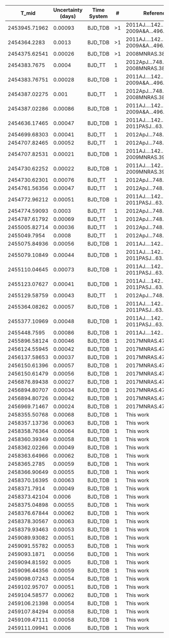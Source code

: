 |T_mid|Uncertainty (days)           |Time System|#                                            |Reference                           |
|-----|-----------------------------|-----------|---------------------------------------------|------------------------------------|
|2453945.71962|0.00093                      |BJD_TDB    |>1                                           |2011AJ….142..115D; 2009A&A...496..259G|
|2454364.2283|0.0013                       |BJD_TDB    |>1                                           |2011AJ….142..115D; 2009A&A...496..259G|
|2454375.62541|0.00026                      |BJD_TDB    |>1                                           |2008MNRAS.387L...4A                 |
|2454383.7675|0.0004                       |BJD_TT     |1                                            |2012ApJ…748…22H; 2008MNRAS.387L...4A|
|2454383.76751|0.00028                      |BJD_TDB    |1                                            |2011AJ….142..115D; 2009A&A...496..259G|
|2454387.02275|0.001                        |BJD_TT     |1                                            |2012ApJ…748…22H; 2008MNRAS.387L...4A|
|2454387.02286|0.00086                      |BJD_TDB    |1                                            |2011AJ….142..115D; 2009A&A...496..259G|
|2454636.17465|0.00047                      |BJD_TDB    |1                                            |2011AJ….142..115D; 2011PASJ...63..287F|
|2454699.68303|0.00041                      |BJD_TT     |1                                            |2012ApJ…748…22H                     |
|2454707.82465|0.00052                      |BJD_TT     |1                                            |2012ApJ…748…22H                     |
|2454707.82531|0.00021                      |BJD_TDB    |1                                            |2011AJ….142..115D; 2009MNRAS.396.1023S|
|2454730.62252|0.00022                      |BJD_TDB    |1                                            |2011AJ….142..115D; 2009MNRAS.396.1023S|
|2454730.62301|0.00076                      |BJD_TT     |1                                            |2012ApJ…748…22H                     |
|2454761.56356|0.00047                      |BJD_TT     |1                                            |2012ApJ…748…22H                     |
|2454772.96212|0.00051                      |BJD_TDB    |1                                            |2011AJ….142..115D; 2011PASJ...63..287F|
|2454774.59093|0.0003                       |BJD_TT     |1                                            |2012ApJ…748…22H                     |
|2454787.61792|0.00069                      |BJD_TT     |1                                            |2012ApJ…748…22H                     |
|2455005.82714|0.00036                      |BJD_TT     |1                                            |2012ApJ…748…22H                     |
|2455049.7954|0.0008                       |BJD_TT     |1                                            |2012ApJ…748…22H                     |
|2455075.84936|0.00056                      |BJD_TDB    |1                                            |2011AJ....142..115D                 |
|2455079.10849|0.00044                      |BJD_TDB    |1                                            |2011AJ….142..115D; 2011PASJ...63..287F|
|2455110.04645|0.00073                      |BJD_TDB    |1                                            |2011AJ….142..115D; 2011PASJ...63..287F|
|2455123.07627|0.00041                      |BJD_TDB    |1                                            |2011AJ….142..115D; 2011PASJ...63..287F|
|2455129.58759|0.00043                      |BJD_TT     |1                                            |2012ApJ…748…22H                     |
|2455364.08262|0.00057                      |BJD_TDB    |1                                            |2011AJ….142..115D; 2011PASJ...63..287F|
|2455377.10969|0.00048                      |BJD_TDB    |1                                            |2011AJ….142..115D; 2011PASJ...63..287F|
|2455448.7595|0.00086                      |BJD_TDB    |1                                            |2011AJ....142..115D                 |
|2455896.58124|0.00046                      |BJD_TDB    |1                                            |2017MNRAS.471..650M                 |
|2456124.55945|0.00042                      |BJD_TDB    |1                                            |2017MNRAS.471..650M                 |
|2456137.58653|0.00037                      |BJD_TDB    |1                                            |2017MNRAS.471..650M                 |
|2456150.61396|0.00057                      |BJD_TDB    |1                                            |2017MNRAS.471..650M                 |
|2456150.61479|0.00056                      |BJD_TDB    |1                                            |2017MNRAS.471..650M                 |
|2456876.89438|0.00027                      |BJD_TDB    |1                                            |2017MNRAS.471..650M                 |
|2456894.80707|0.00034                      |BJD_TDB    |1                                            |2017MNRAS.471..650M                 |
|2456894.80726|0.00042                      |BJD_TDB    |1                                            |2017MNRAS.471..650M                 |
|2456969.71467|0.00024                      |BJD_TDB    |1                                            |2017MNRAS.471..650M                 |
|2458355.50768|0.00068                      |BJD_TDB    |1                                            |This work                           |
|2458357.13736|0.00063                      |BJD_TDB    |1                                            |This work                           |
|2458358.76364|0.00064                      |BJD_TDB    |1                                            |This work                           |
|2458360.39349|0.00058                      |BJD_TDB    |1                                            |This work                           |
|2458362.02266|0.00049                      |BJD_TDB    |1                                            |This work                           |
|2458363.64966|0.00062                      |BJD_TDB    |1                                            |This work                           |
|2458365.2785|0.00059                      |BJD_TDB    |1                                            |This work                           |
|2458366.90649|0.00055                      |BJD_TDB    |1                                            |This work                           |
|2458370.16395|0.00063                      |BJD_TDB    |1                                            |This work                           |
|2458371.7914|0.00049                      |BJD_TDB    |1                                            |This work                           |
|2458373.42104|0.0006                       |BJD_TDB    |1                                            |This work                           |
|2458375.04898|0.00055                      |BJD_TDB    |1                                            |This work                           |
|2458376.67844|0.00062                      |BJD_TDB    |1                                            |This work                           |
|2458378.30567|0.00063                      |BJD_TDB    |1                                            |This work                           |
|2458379.93463|0.00053                      |BJD_TDB    |1                                            |This work                           |
|2459089.93082|0.00051                      |BJD_TDB    |1                                            |This work                           |
|2459091.55782|0.00053                      |BJD_TDB    |1                                            |This work                           |
|2459093.1871|0.00056                      |BJD_TDB    |1                                            |This work                           |
|2459094.81592|0.0005                       |BJD_TDB    |1                                            |This work                           |
|2459096.44356|0.00059                      |BJD_TDB    |1                                            |This work                           |
|2459098.07243|0.00054                      |BJD_TDB    |1                                            |This work                           |
|2459102.95707|0.00051                      |BJD_TDB    |1                                            |This work                           |
|2459104.58577|0.00062                      |BJD_TDB    |1                                            |This work                           |
|2459106.21398|0.00054                      |BJD_TDB    |1                                            |This work                           |
|2459107.84294|0.00058                      |BJD_TDB    |1                                            |This work                           |
|2459109.47111|0.00058                      |BJD_TDB    |1                                            |This work                           |
|2459111.09941|0.0006                       |BJD_TDB    |1                                            |This work                           |

